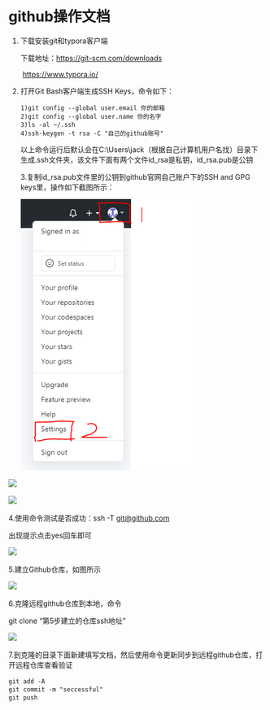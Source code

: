 #          **github操作文档**

1. 下载安装git和typora客户端

   下载地址：https://git-scm.com/downloads

   ​                   https://www.typora.io/

2. 打开Git Bash客户端生成SSH Keys，命令如下：

   ```
   1)git config --global user.email 你的邮箱
   2)git config --global user.name 你的名字
   3)ls -al ~/.ssh
   4)ssh-keygen -t rsa -C "自己的github账号"
   ```

   以上命令运行后默认会在C:\Users\jack（根据自己计算机用户名找）目录下生成.ssh文件夹，该文件下面有两个文件id_rsa是私钥，id_rsa.pub是公钥

   3.复制id_rsa.pub文件里的公钥到github官网自己账户下的SSH and GPG keys里，操作如下截图所示：

   ![](../dockerdoc/pitures/%E5%A2%9E%E5%8A%A0sshkey1-1625127907535.PNG)

![](pitures/增加sshkey2.PNG)

![](pitures/增加sshkey3.PNG)

4.使用命令测试是否成功：ssh -T git@github.com

出现提示点击yes回车即可

![](pitures/renzheng.PNG)

5.建立Github仓库，如图所示

  

![](pitures/建github仓库.PNG)

6.克隆远程github仓库到本地，命令

 git clone “第5步建立的仓库ssh地址”

![](捕获.PNG)

7.到克隆的目录下面新建填写文档，然后使用命令更新同步到远程github仓库，打开远程仓库查看验证

```
git add -A
git commit -m "seccessful"
git push
```



